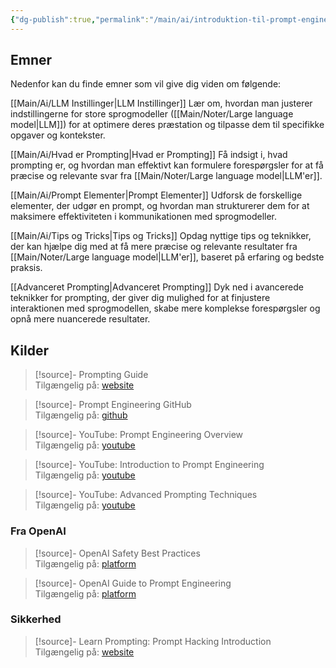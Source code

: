 ```yaml
---
{"dg-publish":true,"permalink":"/main/ai/introduktion-til-prompt-engineering/","dgHomeLink":"false","dgShowBacklinks":"false","dgShowFileTree":"false","dgEnableSearch":"false","created":"2024-12-02T09:20:43.507+01:00"}
---
```


## Emner
Nedenfor kan du finde emner som vil give dig viden om følgende:

[[Main/Ai/LLM Instillinger\|LLM Instillinger]]
Lær om, hvordan man justerer indstillingerne for store sprogmodeller ([[Main/Noter/Large language model\|LLM]]) for at optimere deres præstation og tilpasse dem til specifikke opgaver og kontekster.

[[Main/Ai/Hvad er Prompting\|Hvad er Prompting]]
Få indsigt i, hvad prompting er, og hvordan man effektivt kan formulere forespørgsler for at få præcise og relevante svar fra [[Main/Noter/Large language model\|LLM'er]].

[[Main/Ai/Prompt Elementer\|Prompt Elementer]]
Udforsk de forskellige elementer, der udgør en prompt, og hvordan man strukturerer dem for at maksimere effektiviteten i kommunikationen med sprogmodeller.

[[Main/Ai/Tips og Tricks\|Tips og Tricks]]
Opdag nyttige tips og teknikker, der kan hjælpe dig med at få mere præcise og relevante resultater fra [[Main/Noter/Large language model\|LLM'er]], baseret på erfaring og bedste praksis.

[[Advanceret Prompting\|Advanceret Prompting]]
Dyk ned i avancerede teknikker for prompting, der giver dig mulighed for at finjustere interaktionen med sprogmodellen, skabe mere komplekse forespørgsler og opnå mere nuancerede resultater.

## Kilder

> [!source]- Prompting Guide  
> Tilgængelig på: [website](https://www.promptingguide.ai/)

> [!source]- Prompt Engineering GitHub  
> Tilgængelig på: [github](https://github.com/brexhq/prompt-engineering?tab=readme-ov-file#markdown-tables)

> [!source]- YouTube: Prompt Engineering Overview  
> Tilgængelig på: [youtube](https://www.youtube.com/watch?v=1c9iyoVIwDs)

> [!source]- YouTube: Introduction to Prompt Engineering  
> Tilgængelig på: [youtube](https://www.youtube.com/watch?v=_ZvnD73m40o)

> [!source]- YouTube: Advanced Prompting Techniques  
> Tilgængelig på: [youtube](https://www.youtube.com/watch?v=T9aRN5JkmL8)

### Fra OpenAI

> [!source]- OpenAI Safety Best Practices  
> Tilgængelig på: [platform](https://platform.openai.com/docs/guides/safety-best-practices)

> [!source]- OpenAI Guide to Prompt Engineering  
> Tilgængelig på: [platform](https://platform.openai.com/docs/guides/prompt-engineering)

### Sikkerhed

> [!source]- Learn Prompting: Prompt Hacking Introduction  
> Tilgængelig på: [website](https://learnprompting.org/docs/prompt_hacking/introduction)

